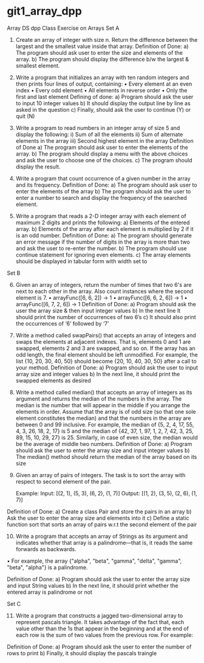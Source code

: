 # git1_array_dpp
Array DS dpp
Class Exercise on Arrays
Set A
1.	Create an array of integer with size n. Return the difference between the largest and the smallest value inside that array.
Definition of Done:
a) The program should ask user to enter the size and elements of the array.
b) The program should display the difference b/w the largest & smallest element.

2.	Write a program that initializes an array with ten random integers and then prints four lines of output, containing:
•	Every element at an even index
•	Every odd element
•	All elements in reverse order
•	Only the first and last element
Defining of done:
a)	Program should ask the user to input 10 integer values
b)	It should display the output line by line as asked in the question
c)	Finally, should ask the user to continue (Y) or quit (N)

3.	Write a program to read numbers in an integer array of size 5 and display the following:
i)	Sum of all the elements
ii)	Sum of alternate elements in the array
iii)	Second highest element in the array
Definition of Done
a)	The program should ask user to enter the elements of the array.
b)	The program should display a menu with the above choices and ask the user to                                                                       choose one of the choices.
c)	The program should display the result.
4. Write a program that count occurrence of a given number in the array and its frequency.
	Definition of Done:
a)	The program should ask user to enter the elements of the array
b)	The program should ask the user to enter a number to search and display the frequency of the searched element.



5. Write a program that reads a 2-D integer array with each element of maximum 2 digits and prints the following:
a) Elements of the entered array.
b) Elements of the array after each element is multiplied by 2 if it is an odd number.
 Definition of Done:
a)	The program should generate an error message if the number of digits in the array is more than two and ask the user to re-enter the number.
b)	The program should use continue statement for ignoring even elements.
c)	The array elements should be displayed in tabular form with width set to




Set B

6. Given an array of integers, return the number of times that two 6's are next to each other in the array. Also count instances where the second element is 7.
•	arrayFunc([6, 6, 2]) → 1
•	arrayFunc([6, 6, 2, 6]) → 1
•	arrayFunc([6, 7, 2, 6]) → 1
Definition of Done:
a)	Program should ask the user the array size & then input integer values
b)	In the next line It should print the number of occurrences of two 6’s
c)	It should also print the occurrences of ‘6’ followed by ‘7’
7.  Write a method called swapPairs() that accepts an array of integers and swaps the elements at adjacent indexes. That is, elements 0 and 1 are swapped, elements 2 and 3 are swapped, and so on. If the array has an odd length, the final element should be left unmodified. For example, the list {10, 20, 30, 40, 50} should become {20, 10, 40, 30, 50} after a call to your method.
Definition of Done:
a)	Program should ask the user to input array size and integer values
b)	In the next line, it should print the swapped elements as desired

8. Write a method called median() that accepts an array of integers as its argument and returns the median of the numbers in the array. The median is the number that will appear in the middle if you arrange the elements in order. Assume that the array is of odd size (so that one sole element constitutes the median) and that the numbers in the array are between 0 and 99 inclusive.
For example, the median of {5, 2, 4, 17, 55, 4, 3, 26, 18, 2, 17} is 5 and the median of {42, 37, 1, 97, 1, 2, 7, 42, 3, 25, 89, 15, 10, 29, 27} is 25.
Similarly, in case of even size, the median would be the average of middle two numbers.
Definition of Done:
a)	Program should ask the user to enter the array size and input integer values
b)	The median() method should return the median of the array based on its size

9. Given an array of pairs of integers. The task is to sort the array with respect to second element of the pair.

	Example:
	Input: [(2, 1), (5, 3), (6, 2), (1, 7)]
		Output: [(1, 2), (3, 5), (2, 6), (1, 7)]

Definition of Done:
a)	Create a class Pair and store the pairs in an array
b)	Ask the user to enter the array size and elements into it
c)	Define a static function sort that sorts an array of pairs w.r.t the second element of the pair

10. Write a program that accepts an array of Strings as its argument and indicates whether that array is a palindrome—that is, it reads the same forwards as backwards.

•	For example, the array {"alpha", "beta", "gamma", "delta", "gamma", "beta", "alpha"} is a palindrome.

Definition of Done:
a)	Program should ask the user to enter the array size and input String values
b)	In the next line, it should print whether the entered array is palindrome or not


Set C


11. Write a program that constructs a jagged two-dimensional array to represent pascals triangle. It takes advantage of the fact that, each value other than the 1s that appear in the beginning and at the end of each row is the sum of two values from the previous row.
For example:

Definition of Done:
a)	Program should ask the user to enter the number of rows to print
b)	Finally, it should display the pascals traingle

